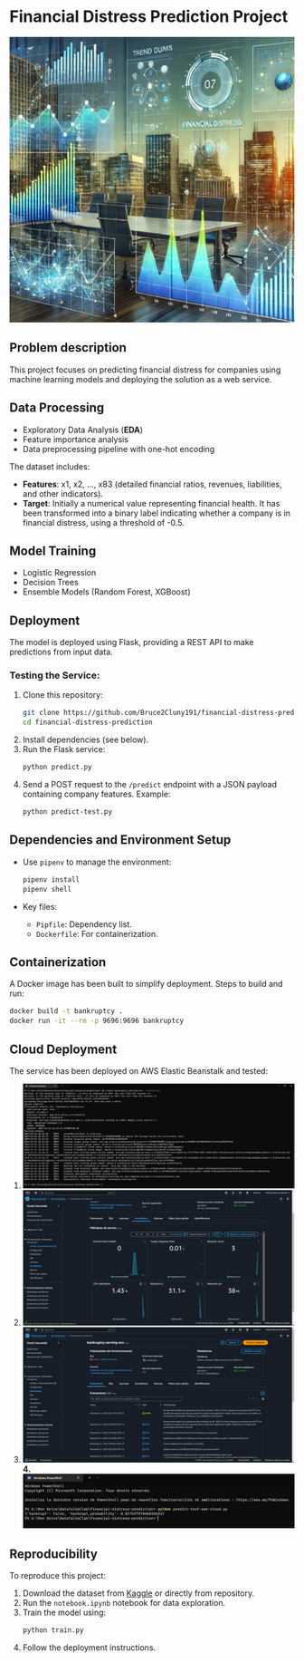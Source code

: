 # Financial Distress Prediction Project

![Financial Dashboard Illustration](Images/financial_dashboard.jpeg)

## Problem description

This project focuses on predicting financial distress for companies using machine learning models and deploying the solution as a web service.

## Data Processing

- Exploratory Data Analysis (**EDA**)
- Feature importance analysis
- Data preprocessing pipeline with one-hot encoding

The dataset includes:
- **Features**: x1, x2, ..., x83 (detailed financial ratios, revenues, liabilities, and other indicators).
- **Target**: Initially a numerical value representing financial health. It has been transformed into a binary label indicating whether a company is in financial distress, using a threshold of -0.5.

## Model Training

- Logistic Regression
- Decision Trees
- Ensemble Models (Random Forest, XGBoost)

## Deployment

The model is deployed using Flask, providing a REST API to make predictions from input data.

### Testing the Service:
1. Clone this repository:
   ```bash
   git clone https://github.com/Bruce2Cluny191/financial-distress-prediction.git
   cd financial-distress-prediction
   ```
2. Install dependencies (see below).
3. Run the Flask service:
   ```bash
   python predict.py
   ```
4. Send a POST request to the `/predict` endpoint with a JSON payload containing company features. Example:
   ```bash
   python predict-test.py
   ```

## Dependencies and Environment Setup

- Use `pipenv` to manage the environment:
  ```bash
  pipenv install
  pipenv shell
  ```

- Key files:
  - `Pipfile`: Dependency list.
  - `Dockerfile`: For containerization.

## Containerization

A Docker image has been built to simplify deployment. Steps to build and run:
```bash
docker build -t bankruptcy .
docker run -it --rm -p 9696:9696 bankruptcy
```

## Cloud Deployment

The service has been deployed on AWS Elastic Beanstalk and tested:
1. ![Elastic Beanstalk Environnement creation](Images/create-env-on-elasticbeanstalk.png)
2. ![Monitoring the instance](Images/monitoring-elasticbeanstalk.png)
3. ![Listing the events](Images/events-elasticbeanstalk.png)
**4. ![Testing a company](Images/predicting-aws-with-elasticbeanstalk.png)**

## Reproducibility

To reproduce this project:
1. Download the dataset from [Kaggle](https://www.kaggle.com/datasets/shebrahimi/financial-distress) or directly from repository.
2. Run the `notebook.ipynb` notebook for data exploration.
3. Train the model using:
   ```bash
   python train.py
   ```
4. Follow the deployment instructions.